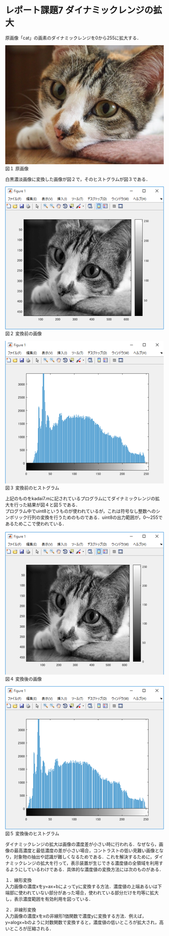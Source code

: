 ﻿# レポート課題7 ダイナミックレンジの拡大  
  
原画像「cat」の画素のダイナミックレンジを0から255に拡大する．  
  
![原画像](https://github.com/penguinbigwave/lecture_image_processing/blob/master/image/cat.jpg?raw=true)  
図１ 原画像  
  
白黒濃淡画像に変換した画像が図２で，そのヒストグラムが図３である．  

![原画像](https://github.com/penguinbigwave/lecture_image_processing/blob/master/image/cat7_1.png?raw=true)  
図２ 変換前の画像  
  
![原画像](https://github.com/penguinbigwave/lecture_image_processing/blob/master/image/cat7_2.png?raw=true)  
図３ 変換前のヒストグラム  
  
上記のものをkadai7.mに記されているプログラムにてダイナミックレンジの拡大を行った結果が図４と図５である．  
プログラム中でuint8というものが使われているが，これは符号なし整数へのシンボリック行列の変換を行うためのものである．uint8の出力範囲が，0～255であるためここで使われている．  
  
![原画像](https://github.com/penguinbigwave/lecture_image_processing/blob/master/image/cat7_3.png?raw=true)  
図４ 変換後の画像  
  
![原画像](https://github.com/penguinbigwave/lecture_image_processing/blob/master/image/cat7_4.png?raw=true)  
図５ 変換後のヒストグラム  
  
ダイナミックレンジの拡大は画像の濃度差が小さい時に行われる．なぜなら，画像の最高濃度と最低濃度の差が小さい場合，コントラストの低い見難い画像となり，対象物の抽出や認識が難しくなるためである．これを解決するために，ダイナミックレンジの拡大を行って，表示装置が生じできる濃度値の全領域を利用するようにしているわけである．具体的な濃度値の変換方法には次のものがある．  
  
１．線形変換  
入力画像の濃度xをy=ax+bによってyに変換する方法．濃度値の上端あるいは下端部に使われていない部分があった場合，使われている部分だけを均等に拡大し，表示濃度範囲を有効利用を図っている．  
  
２．非線形変換  
入力画像の濃度xをxの非線形1価関数で濃度yに変換する方法．例えば，y=alogx+bのように対数関数で変換すると，濃度値の低いところが拡大され，高いところが圧縮される．
